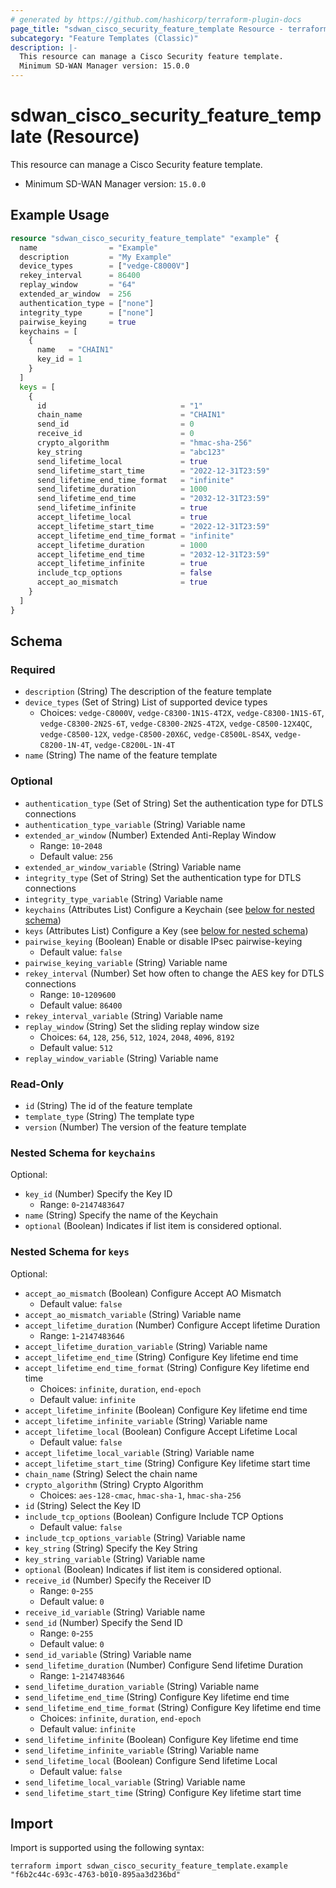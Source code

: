 ```yaml
---
# generated by https://github.com/hashicorp/terraform-plugin-docs
page_title: "sdwan_cisco_security_feature_template Resource - terraform-provider-sdwan"
subcategory: "Feature Templates (Classic)"
description: |-
  This resource can manage a Cisco Security feature template.
  Minimum SD-WAN Manager version: 15.0.0
---
```


# sdwan_cisco_security_feature_template (Resource)

This resource can manage a Cisco Security feature template.
  - Minimum SD-WAN Manager version: `15.0.0`

## Example Usage

```terraform
resource "sdwan_cisco_security_feature_template" "example" {
  name                = "Example"
  description         = "My Example"
  device_types        = ["vedge-C8000V"]
  rekey_interval      = 86400
  replay_window       = "64"
  extended_ar_window  = 256
  authentication_type = ["none"]
  integrity_type      = ["none"]
  pairwise_keying     = true
  keychains = [
    {
      name   = "CHAIN1"
      key_id = 1
    }
  ]
  keys = [
    {
      id                              = "1"
      chain_name                      = "CHAIN1"
      send_id                         = 0
      receive_id                      = 0
      crypto_algorithm                = "hmac-sha-256"
      key_string                      = "abc123"
      send_lifetime_local             = true
      send_lifetime_start_time        = "2022-12-31T23:59"
      send_lifetime_end_time_format   = "infinite"
      send_lifetime_duration          = 1000
      send_lifetime_end_time          = "2032-12-31T23:59"
      send_lifetime_infinite          = true
      accept_lifetime_local           = true
      accept_lifetime_start_time      = "2022-12-31T23:59"
      accept_lifetime_end_time_format = "infinite"
      accept_lifetime_duration        = 1000
      accept_lifetime_end_time        = "2032-12-31T23:59"
      accept_lifetime_infinite        = true
      include_tcp_options             = false
      accept_ao_mismatch              = true
    }
  ]
}
```

<!-- schema generated by tfplugindocs -->
## Schema

### Required

- `description` (String) The description of the feature template
- `device_types` (Set of String) List of supported device types
  - Choices: `vedge-C8000V`, `vedge-C8300-1N1S-4T2X`, `vedge-C8300-1N1S-6T`, `vedge-C8300-2N2S-6T`, `vedge-C8300-2N2S-4T2X`, `vedge-C8500-12X4QC`, `vedge-C8500-12X`, `vedge-C8500-20X6C`, `vedge-C8500L-8S4X`, `vedge-C8200-1N-4T`, `vedge-C8200L-1N-4T`
- `name` (String) The name of the feature template

### Optional

- `authentication_type` (Set of String) Set the authentication type for DTLS connections
- `authentication_type_variable` (String) Variable name
- `extended_ar_window` (Number) Extended Anti-Replay Window
  - Range: `10`-`2048`
  - Default value: `256`
- `extended_ar_window_variable` (String) Variable name
- `integrity_type` (Set of String) Set the authentication type for DTLS connections
- `integrity_type_variable` (String) Variable name
- `keychains` (Attributes List) Configure a Keychain (see [below for nested schema](#nestedatt--keychains))
- `keys` (Attributes List) Configure a Key (see [below for nested schema](#nestedatt--keys))
- `pairwise_keying` (Boolean) Enable or disable IPsec pairwise-keying
  - Default value: `false`
- `pairwise_keying_variable` (String) Variable name
- `rekey_interval` (Number) Set how often to change the AES key for DTLS connections
  - Range: `10`-`1209600`
  - Default value: `86400`
- `rekey_interval_variable` (String) Variable name
- `replay_window` (String) Set the sliding replay window size
  - Choices: `64`, `128`, `256`, `512`, `1024`, `2048`, `4096`, `8192`
  - Default value: `512`
- `replay_window_variable` (String) Variable name

### Read-Only

- `id` (String) The id of the feature template
- `template_type` (String) The template type
- `version` (Number) The version of the feature template

<a id="nestedatt--keychains"></a>
### Nested Schema for `keychains`

Optional:

- `key_id` (Number) Specify the Key ID
  - Range: `0`-`2147483647`
- `name` (String) Specify the name of the Keychain
- `optional` (Boolean) Indicates if list item is considered optional.


<a id="nestedatt--keys"></a>
### Nested Schema for `keys`

Optional:

- `accept_ao_mismatch` (Boolean) Configure Accept AO Mismatch
  - Default value: `false`
- `accept_ao_mismatch_variable` (String) Variable name
- `accept_lifetime_duration` (Number) Configure Accept lifetime Duration
  - Range: `1`-`2147483646`
- `accept_lifetime_duration_variable` (String) Variable name
- `accept_lifetime_end_time` (String) Configure Key lifetime end time
- `accept_lifetime_end_time_format` (String) Configure Key lifetime end time
  - Choices: `infinite`, `duration`, `end-epoch`
  - Default value: `infinite`
- `accept_lifetime_infinite` (Boolean) Configure Key lifetime end time
- `accept_lifetime_infinite_variable` (String) Variable name
- `accept_lifetime_local` (Boolean) Configure Accept Lifetime Local
  - Default value: `false`
- `accept_lifetime_local_variable` (String) Variable name
- `accept_lifetime_start_time` (String) Configure Key lifetime start time
- `chain_name` (String) Select the chain name
- `crypto_algorithm` (String) Crypto Algorithm
  - Choices: `aes-128-cmac`, `hmac-sha-1`, `hmac-sha-256`
- `id` (String) Select the Key ID
- `include_tcp_options` (Boolean) Configure Include TCP Options
  - Default value: `false`
- `include_tcp_options_variable` (String) Variable name
- `key_string` (String) Specify the Key String
- `key_string_variable` (String) Variable name
- `optional` (Boolean) Indicates if list item is considered optional.
- `receive_id` (Number) Specify the Receiver ID
  - Range: `0`-`255`
  - Default value: `0`
- `receive_id_variable` (String) Variable name
- `send_id` (Number) Specify the Send ID
  - Range: `0`-`255`
  - Default value: `0`
- `send_id_variable` (String) Variable name
- `send_lifetime_duration` (Number) Configure Send lifetime Duration
  - Range: `1`-`2147483646`
- `send_lifetime_duration_variable` (String) Variable name
- `send_lifetime_end_time` (String) Configure Key lifetime end time
- `send_lifetime_end_time_format` (String) Configure Key lifetime end time
  - Choices: `infinite`, `duration`, `end-epoch`
  - Default value: `infinite`
- `send_lifetime_infinite` (Boolean) Configure Key lifetime end time
- `send_lifetime_infinite_variable` (String) Variable name
- `send_lifetime_local` (Boolean) Configure Send lifetime Local
  - Default value: `false`
- `send_lifetime_local_variable` (String) Variable name
- `send_lifetime_start_time` (String) Configure Key lifetime start time

## Import

Import is supported using the following syntax:

```shell
terraform import sdwan_cisco_security_feature_template.example "f6b2c44c-693c-4763-b010-895aa3d236bd"
```

